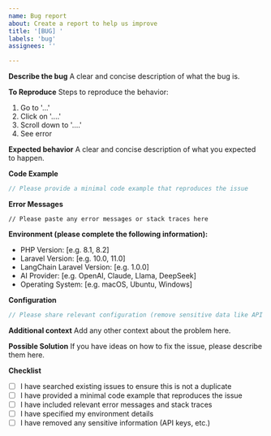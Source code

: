 ```yaml
---
name: Bug report
about: Create a report to help us improve
title: '[BUG] '
labels: 'bug'
assignees: ''

---
```


**Describe the bug**
A clear and concise description of what the bug is.

**To Reproduce**
Steps to reproduce the behavior:
1. Go to '...'
2. Click on '....'
3. Scroll down to '....'
4. See error

**Expected behavior**
A clear and concise description of what you expected to happen.

**Code Example**
```php
// Please provide a minimal code example that reproduces the issue
```

**Error Messages**
```
// Please paste any error messages or stack traces here
```

**Environment (please complete the following information):**
- PHP Version: [e.g. 8.1, 8.2]
- Laravel Version: [e.g. 10.0, 11.0]
- LangChain Laravel Version: [e.g. 1.0.0]
- AI Provider: [e.g. OpenAI, Claude, Llama, DeepSeek]
- Operating System: [e.g. macOS, Ubuntu, Windows]

**Configuration**
```php
// Please share relevant configuration (remove sensitive data like API keys)
```

**Additional context**
Add any other context about the problem here.

**Possible Solution**
If you have ideas on how to fix the issue, please describe them here.

**Checklist**
- [ ] I have searched existing issues to ensure this is not a duplicate
- [ ] I have provided a minimal code example that reproduces the issue
- [ ] I have included relevant error messages and stack traces
- [ ] I have specified my environment details
- [ ] I have removed any sensitive information (API keys, etc.)